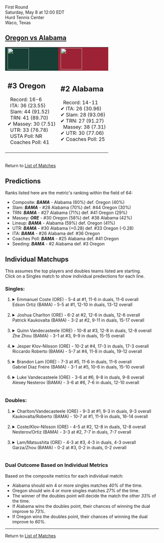First Round  
Saturday, May 8 at 12:00 EDT  
Hurd Tennis Center  
Waco, Texas  
## [Oregon vs Alabama](https://www.ncaa.com/game/5833400)  

<table><tr style="background-color: #d9d9d9 !important"><td style="background-color: #173F35 !important"><img src="https://www.ncaa.com/sites/default/files/images/logos/schools/o/oregon.70.png" width="70" height="70" /></td><td style="background-color: #9D2235 !important"><img src="https://www.ncaa.com/sites/default/files/images/logos/schools/a/alabama.70.png" width="70" height="70" /></td></tr><tr>
<td>  

<h2>#3 Oregon</h2>  
&nbsp; Record: 16-6<br>  
&nbsp; ITA: 36 (23.55)<br>  
&nbsp; Slam: 44 (91.52)<br>  
&nbsp; TRN: 41 (89.70)<br>  
&#10004; Massey: 30 (7.51)<br>  
&nbsp; UTR: 33 (76.78)<br>  
&nbsp; USTA Poll: NR<br>  
&nbsp; Coaches Poll: 41<br>  
<br>  

</td>
<td>  

<h2>#2 Alabama</h2>  
&nbsp; Record: 14-11<br>  
&#10004; ITA: 26 (30.96)<br>  
&#10004; Slam: 28 (93.06)<br>  
&#10004; TRN: 27 (91.27)<br>  
&nbsp; Massey: 38 (7.31)<br>  
&#10004; UTR: 30 (77.06)<br>  
&#10004; Coaches Poll: 25<br>  
<br>  

</td>
</tr></table>  


<br>Return to [List of Matches](../index.md)  

## Predictions  

Ranks listed here are the metric's ranking within the field of 64:  
- Composite: ***BAMA*** - Alabama (60%) def. Oregon (40%)  
- Slam: ***BAMA*** - #28 Alabama (70%) def. #44 Oregon (30%)  
- TRN: ***BAMA*** - #27 Alabama (71%) def. #41 Oregon (29%)  
- Massey: ***ORE*** - #30 Oregon (58%) def. #38 Alabama (42%)  
- Lineup: ***BAMA*** - Alabama (59%) def. Oregon (41%)  
- UTR: ***BAMA*** - #30 Alabama (+0.28) def. #33 Oregon (-0.28)  
- ITA: ***BAMA*** - #26 Alabama def. #36 Oregon  
- Coaches Poll: ***BAMA*** - #25 Alabama def. #41 Oregon  
- Seeding: ***BAMA*** - #2 Alabama def. #3 Oregon  

## Individual Matchups  
This assumes the top players and doubles teams listed are starting.  
Click on a Singles match to show individual predections for each line.  

### Singles:  

<ol>
<li><details>
<summary markdown="span">Emmanuel Coste (ORE) - 5-4 at #1, 11-6 in duals, 11-6 overall<br>Edson Ortiz (BAMA) - 5-5 at #1, 12-10 in duals, 13-12 overall</summary>
<h4>Predictions</h4><ul>
<li>Composite: <b><i>ORE</i></b> - Coste (69%) def. Ortiz (31%)</li>  
<li>Slam: <b><i>ORE</i></b> - Coste (73%) def. Ortiz (27%)</li>  
<li>TRN: <b><i>ORE</i></b> - Coste (76%) def. Ortiz (24%)</li>  
<li>Massey: <b><i>ORE</i></b> - Coste (55%) def. Ortiz (45%)</li>  
<li>UTR: <b><i>ORE</i></b> - Coste (76%) def. Ortiz (24%)</li>  
<li>ITA: <b><i>BAMA</i></b> - Ortiz (18.41) def. Coste (3.31)</li>  
</ul>
</details>&nbsp;</li>
<li><details>
<summary markdown="span">Joshua Charlton (ORE) - 6-2 at #2, 12-6 in duals, 12-6 overall<br>Patrick Kaukovalta (BAMA) - 3-2 at #2, 9-11 in duals, 15-17 overall</summary>
<h4>Predictions</h4><ul>
<li>Composite: <b><i>ORE</i></b> - Charlton (68%) def. Kaukovalta (32%)</li>  
<li>Slam: <b><i>ORE</i></b> - Charlton (68%) def. Kaukovalta (32%)</li>  
<li>TRN: <b><i>ORE</i></b> - Charlton (68%) def. Kaukovalta (32%)</li>  
<li>Massey: <b><i>ORE</i></b> - Charlton (62%) def. Kaukovalta (38%)</li>  
<li>UTR: <b><i>ORE</i></b> - Charlton (76%) def. Kaukovalta (24%)</li>  
<li>ITA: <b><i>BAMA</i></b> - Kaukovalta (11.09) def. Charlton (2.88)</li>  
</ul>
</details>&nbsp;</li>
<li><details>
<summary markdown="span">Quinn Vandecasteele (ORE) - 10-8 at #3, 12-8 in duals, 12-8 overall<br>Zhe Zhou (BAMA) - 3-1 at #3, 9-9 in duals, 15-15 overall</summary>
<h4>Predictions</h4><ul>
<li>Composite: <b><i>BAMA</i></b> - Zhou (69%) def. Vandecasteele (31%)</li>  
<li>Slam: <b><i>BAMA</i></b> - Zhou (72%) def. Vandecasteele (28%)</li>  
<li>TRN: <b><i>BAMA</i></b> - Zhou (76%) def. Vandecasteele (24%)</li>  
<li>Massey: <b><i>BAMA</i></b> - Zhou (63%) def. Vandecasteele (37%)</li>  
<li>UTR: <b><i>BAMA</i></b> - Zhou (63%) def. Vandecasteele (37%)</li>  
<li>ITA: <b><i>BAMA</i></b> - Zhou (13.61) def. Vandecasteele (1.67)</li>  
</ul>
</details>&nbsp;</li>
<li><details>
<summary markdown="span">Jesper Klov-Nilsson (ORE) - 10-2 at #4, 17-3 in duals, 17-3 overall<br>Riccardo Roberto (BAMA) - 5-7 at #4, 11-8 in duals, 19-12 overall</summary>
<h4>Predictions</h4><ul>
<li>Composite: <b><i>ORE</i></b> - Klov-Nilsson (51%) def. Roberto (49%)</li>  
<li>Slam: <b><i>BAMA</i></b> - Roberto (50%) def. Klov-Nilsson (50%)</li>  
<li>TRN: <b><i>BAMA</i></b> - Roberto (50%) def. Klov-Nilsson (50%)</li>  
<li>Massey: <b><i>ORE</i></b> - Klov-Nilsson (62%) def. Roberto (38%)</li>  
<li>UTR: <b><i>BAMA</i></b> - Roberto (53%) def. Klov-Nilsson (47%)</li>  
<li>ITA: <b><i>BAMA</i></b> - Roberto (2.71) def. Klov-Nilsson (2.61)</li>  
</ul>
</details>&nbsp;</li>
<li><details>
<summary markdown="span">Brandon Lam (ORE) - 7-3 at #5, 11-6 in duals, 11-6 overall<br>Gabriel Diaz Freire (BAMA) - 3-1 at #5, 10-6 in duals, 15-10 overall</summary>
<h4>Predictions</h4><ul>
<li>Composite: <b><i>BAMA</i></b> - Freire (68%) def. Lam (32%)</li>  
<li>Slam: <b><i>BAMA</i></b> - Freire (68%) def. Lam (32%)</li>  
<li>TRN: <b><i>BAMA</i></b> - Freire (72%) def. Lam (28%)</li>  
<li>Massey: <b><i>BAMA</i></b> - Freire (64%) def. Lam (36%)</li>  
<li>UTR: <b><i>BAMA</i></b> - Freire (68%) def. Lam (32%)</li>  
<li>ITA: <b><i>ORE</i></b> - Lam (1.91) def. Freire (1.56)</li>  
</ul>
</details>&nbsp;</li>
<li><details>
<summary markdown="span">Luke Vandecasteele (ORE) - 3-6 at #6, 9-8 in duals, 9-8 overall<br>Alexey Nesterov (BAMA) - 3-6 at #6, 7-6 in duals, 12-10 overall</summary>
<h4>Predictions</h4><ul>
<li>Composite: <b><i>BAMA</i></b> - Nesterov (73%) def. Vandecasteele (27%)</li>  
<li>Slam: <b><i>BAMA</i></b> - Nesterov (69%) def. Vandecasteele (31%)</li>  
<li>TRN: <b><i>BAMA</i></b> - Nesterov (74%) def. Vandecasteele (26%)</li>  
<li>Massey: <b><i>BAMA</i></b> - Nesterov (69%) def. Vandecasteele (31%)</li>  
<li>UTR: <b><i>BAMA</i></b> - Nesterov (80%) def. Vandecasteele (20%)</li>  
<li>ITA: <b><i>BAMA</i></b> - Nesterov (1.92) def. Vandecasteele (1.57)</li>  
</ul>
</details>&nbsp;</li>
</ol>

### Doubles:  

<ol>
<li><details>
<summary markdown="span">Charlton/Vandecasteele (ORE) - 9-3 at #1, 9-3 in duals, 9-3 overall<br>Kaukovalta/Roberto (BAMA) - 10-7 at #1, 11-9 in duals, 16-14 overall</summary>
<br>Sorry, we don't have any metrics for this match
</details>&nbsp;</li>
<li><details>
<summary markdown="span">Coste/Klov-Nilsson (ORE) - 4-5 at #2, 12-8 in duals, 12-8 overall<br>Nesterov/Ortiz (BAMA) - 3-3 at #2, 7-7 in duals, 7-7 overall</summary>
<br>Sorry, we don't have any metrics for this match
</details>&nbsp;</li>
<li><details>
<summary markdown="span">Lam/Matsushita (ORE) - 4-3 at #3, 4-3 in duals, 4-3 overall<br>Garza/Zhou (BAMA) - 0-2 at #3, 0-2 in duals, 0-2 overall</summary>
<br>Sorry, we don't have any metrics for this match
</details>&nbsp;</li>
</ol>

### Dual Outcome Based on Individual Metrics  
  
Based on the composite metrics for each individual match:  
- Alabama should win 4 or more singles matches _40%_ of the time.  
- Oregon should win 4 or more singles matches _27%_ of the time.  
- The winner of the doubles point will decide the match the other _33%_ of the time.  
- If Alabama wins the doubles point, their chances of winning the dual improve to _73%_.  
- If Oregon wins the doubles point, their chances of winning the dual improve to _60%_.  
  
------

Return to [List of Matches](../index.md)  
